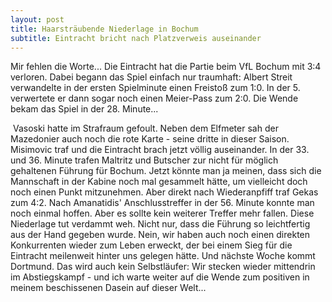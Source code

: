 ```yaml
---
layout: post
title: Haarsträubende Niederlage in Bochum
subtitle: Eintracht bricht nach Platzverweis auseinander
---
```


Mir fehlen die Worte... Die Eintracht hat die Partie beim VfL Bochum mit 3:4 verloren. Dabei begann das Spiel einfach nur traumhaft: Albert Streit verwandelte in der ersten Spielminute einen Freistoß zum 1:0. In der 5. verwertete er dann sogar noch einen Meier-Pass zum 2:0. Die Wende bekam das Spiel in der 28. Minute...

 Vasoski hatte im Strafraum gefoult. Neben dem Elfmeter sah der Mazedonier auch noch die rote Karte - seine dritte in dieser Saison. Misimovic traf und die Eintracht brach jetzt völlig auseinander. In der 33. und 36. Minute trafen Maltritz und Butscher zur nicht für möglich gehaltenen Führung für Bochum. Jetzt könnte man ja meinen, dass sich die Mannschaft in der Kabine noch mal gesammelt hätte, um vielleicht doch noch einen Punkt mitzunehmen. Aber direkt nach Wiederanpfiff traf Gekas zum 4:2. Nach Amanatidis' Anschlusstreffer in der 56. Minute konnte man noch einmal hoffen. Aber es sollte kein weiterer Treffer mehr fallen. Diese Niederlage tut verdammt weh. Nicht nur, dass die Führung so leichtfertig aus der Hand gegeben wurde. Nein, wir haben auch noch einen direkten Konkurrenten wieder zum Leben erweckt, der bei einem Sieg für die Eintracht meilenweit hinter uns gelegen hätte. Und nächste Woche kommt Dortmund. Das wird auch kein Selbstläufer: Wir stecken wieder mittendrin im Abstiegskampf - und ich warte weiter auf die Wende zum positiven in meinem beschissenen Dasein auf dieser Welt...

